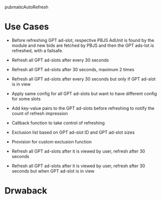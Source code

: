 pubmaticAutoRefresh


# Use Cases

- Before refreshing GPT ad-slot, respective PBJS AdUnit is found by the module and new bids are fetched by PBJS and then the GPT ads-lot is refreshed, with a failsafe.

- Refresh all GPT ad-slots after every 30 seconds
- Refresh all GPT ad-slots after 30 seconds, maximum 2 times
- Refresh all GPT ad-slots after every 30 seconds but only if GPT ad-slot is in view

- Apply same config for all GPT ad-slots but want to have different config for some slots

- Add key-value pairs to the GPT ad-slots before refreshing to notify the count of refresh impression

- Callback function to take control of refreshing

- Exclusion list based on GPT ad-slot ID and GPT ad-slot sizes
- Provision for custom exclusion function

- Refresh all GPT ad-slots after it is viewed by user, refresh after 30 seconds
- Refresh all GPT ad-slots after it is viewed by user, refresh after 30 seconds but when GPT ad-slot is in view

# Drwaback
